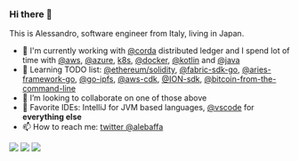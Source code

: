 ### Hi there 👋

This is Alessandro, software engineer from Italy, living in Japan.

- 🔭 I'm currently working with [@corda](https://github.com/corda) distributed ledger and I spend lot of time with [@aws](https://github.com/aws), [@azure](https://github.com/azure), [k8s](https://github.com/kubernetes/kubernetes), [@docker](https://github.com/docker), [@kotlin](https://github.com/JetBrains/kotlin) and [@java](https://github.com/openjdk/jdk)
- 🌱 Learning TODO list: [@ethereum/solidity](https://github.com/ethereum/solidity), [@fabric-sdk-go](https://github.com/hyperledger/fabric-sdk-go), [@aries-framework-go](https://github.com/hyperledger/aries-framework-go), [@go-ipfs](https://github.com/ipfs/go-ipfs), [@aws-cdk](https://github.com/aws/aws-cdk), [@ION-sdk](https://github.com/decentralized-identity/ion-sdk), [@bitcoin-from-the-command-line](https://github.com/BlockchainCommons/Learning-Bitcoin-from-the-Command-Line)
- 👯 I’m looking to collaborate on one of those above 
- 📝 Favorite IDEs: IntelliJ for JVM based languages, [@vscode](https://github.com/microsoft/vscode) for **everything else**
- 📫 How to reach me: [twitter @alebaffa](https://twitter.com/alebaffa/)

![](https://github-profile-summary-cards.vercel.app/api/cards/profile-details?username=alebaffa&theme=default)
![](https://github-profile-summary-cards.vercel.app/api/cards/most-commit-language?username=alebaffa&theme=default)
![](https://github-profile-summary-cards.vercel.app/api/cards/repos-per-language?username=alebaffa&theme=default)

<!--
**alebaffa/alebaffa** is a ✨ _special_ ✨ repository because its `README.md` (this file) appears on your GitHub profile.

Here are some ideas to get you started:

- 🔭 I’m currently working with @corda blockchain
- 🌱 I’m currently learning @ipfs 
- 👯 I’m looking to collaborate on ...
- 🤔 I’m looking for help with ...
- 💬 Ask me about 
- 📫 How to reach me: ...
- 😄 Pronouns: ...
- ⚡ Fun fact: ...
-->
